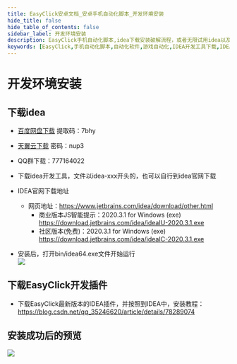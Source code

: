 ```yaml
---
title: EasyClick安卓文档_安卓手机自动化脚本_开发环境安装
hide_title: false
hide_table_of_contents: false
sidebar_label: 开发环境安装
description: EasyClick手机自动化脚本,idea下载安装破解流程，或者无限试用idea以及EasyClick开发插件安装过程
keywords: [EasyClick,手机自动化脚本,自动化软件,游戏自动化,IDEA开发工具下载,IDEA下载,安卓免root,开发环境安装]
---
```


# 开发环境安装
## 下载idea
- [百度网盘下载](https://pan.baidu.com/s/124sTYQAZkedgfnTv3iFTZg) 提取码：7bhy
- [天翼云下载](https://cloud.189.cn/t/UbAjqanEzeMz) 密码：nup3
- QQ群下载：777164022
- 下载idea开发工具，文件以idea-xxx开头的，也可以自行到idea官网下载

- IDEA官网下载地址
    - 网页地址：https://www.jetbrains.com/idea/download/other.html
        - 商业版本JS智能提示：2020.3.1 for Windows (exe) https://download.jetbrains.com/idea/ideaIU-2020.3.1.exe
        - 社区版本(免费)：2020.3.1 for Windows (exe) https://download.jetbrains.com/idea/ideaIC-2020.3.1.exe
    
- 安装后，打开bin/idea64.exe文件开始运行
    <br/>
    <img src='/androidimg/getstart-1.jpg'/>

## 下载EasyClick开发插件

- 下载EasyClick最新版本的IDEA插件，并按照到IDEA中，安装教程：https://blog.csdn.net/qq_35246620/article/details/78289074

## 安装成功后的预览

<img src='/androidimg/devtoos-overview.jpg'/>
